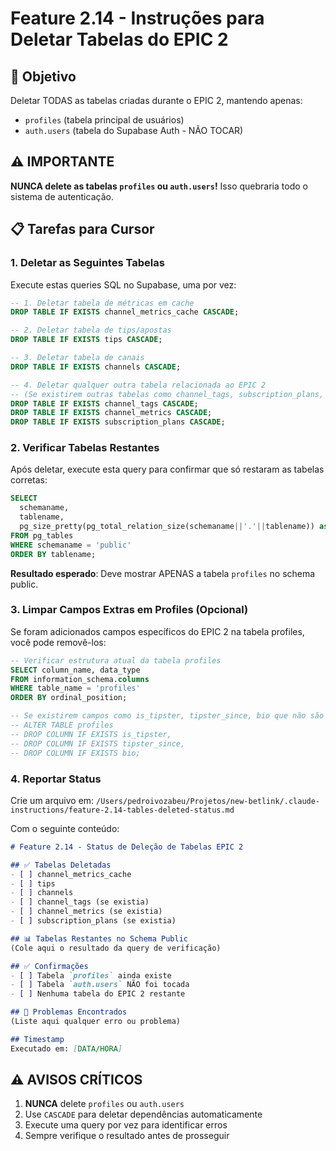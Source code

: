 # Feature 2.14 - Instruções para Deletar Tabelas do EPIC 2

## 🎯 Objetivo
Deletar TODAS as tabelas criadas durante o EPIC 2, mantendo apenas:
- `profiles` (tabela principal de usuários)
- `auth.users` (tabela do Supabase Auth - NÃO TOCAR)

## ⚠️ IMPORTANTE
**NUNCA delete as tabelas `profiles` ou `auth.users`!** Isso quebraria todo o sistema de autenticação.

## 📋 Tarefas para Cursor

### 1. Deletar as Seguintes Tabelas

Execute estas queries SQL no Supabase, uma por vez:

```sql
-- 1. Deletar tabela de métricas em cache
DROP TABLE IF EXISTS channel_metrics_cache CASCADE;

-- 2. Deletar tabela de tips/apostas
DROP TABLE IF EXISTS tips CASCADE;

-- 3. Deletar tabela de canais
DROP TABLE IF EXISTS channels CASCADE;

-- 4. Deletar qualquer outra tabela relacionada ao EPIC 2
-- (Se existirem outras tabelas como channel_tags, subscription_plans, etc)
DROP TABLE IF EXISTS channel_tags CASCADE;
DROP TABLE IF EXISTS channel_metrics CASCADE;
DROP TABLE IF EXISTS subscription_plans CASCADE;
```

### 2. Verificar Tabelas Restantes

Após deletar, execute esta query para confirmar que só restaram as tabelas corretas:

```sql
SELECT 
  schemaname,
  tablename,
  pg_size_pretty(pg_total_relation_size(schemaname||'.'||tablename)) as size
FROM pg_tables 
WHERE schemaname = 'public'
ORDER BY tablename;
```

**Resultado esperado**: Deve mostrar APENAS a tabela `profiles` no schema public.

### 3. Limpar Campos Extras em Profiles (Opcional)

Se foram adicionados campos específicos do EPIC 2 na tabela profiles, você pode removê-los:

```sql
-- Verificar estrutura atual da tabela profiles
SELECT column_name, data_type 
FROM information_schema.columns 
WHERE table_name = 'profiles' 
ORDER BY ordinal_position;

-- Se existirem campos como is_tipster, tipster_since, bio que não são necessários:
-- ALTER TABLE profiles 
-- DROP COLUMN IF EXISTS is_tipster,
-- DROP COLUMN IF EXISTS tipster_since,
-- DROP COLUMN IF EXISTS bio;
```

### 4. Reportar Status

Crie um arquivo em:
`/Users/pedroivozabeu/Projetos/new-betlink/.claude-instructions/feature-2.14-tables-deleted-status.md`

Com o seguinte conteúdo:

```markdown
# Feature 2.14 - Status de Deleção de Tabelas EPIC 2

## ✅ Tabelas Deletadas
- [ ] channel_metrics_cache
- [ ] tips
- [ ] channels
- [ ] channel_tags (se existia)
- [ ] channel_metrics (se existia)
- [ ] subscription_plans (se existia)

## 📊 Tabelas Restantes no Schema Public
(Cole aqui o resultado da query de verificação)

## ✅ Confirmações
- [ ] Tabela `profiles` ainda existe
- [ ] Tabela `auth.users` NÃO foi tocada
- [ ] Nenhuma tabela do EPIC 2 restante

## 🚨 Problemas Encontrados
(Liste aqui qualquer erro ou problema)

## Timestamp
Executado em: [DATA/HORA]
```

## ⚠️ AVISOS CRÍTICOS
1. **NUNCA** delete `profiles` ou `auth.users`
2. Use `CASCADE` para deletar dependências automaticamente
3. Execute uma query por vez para identificar erros
4. Sempre verifique o resultado antes de prosseguir